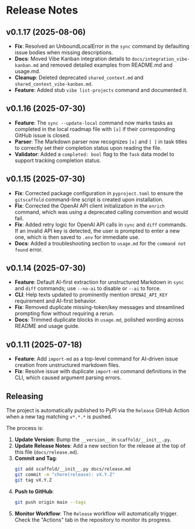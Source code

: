 # Release Notes

## v0.1.17 (2025-08-06)
- **Fix**: Resolved an UnboundLocalError in the `sync` command by defaulting issue bodies when missing descriptions.
- **Docs**: Moved Vibe Kanban integration details to `docs/integration_vibe-kanban.md` and removed detailed examples from README.md and usage.md.
- **Cleanup**: Deleted deprecated `shared_context.md` and `shared_context_vibe-kanban.md`.
- **Feature**: Added stub `vibe list-projects` command and documented it.

## v0.1.16 (2025-07-30)
- **Feature**: The `sync --update-local` command now marks tasks as completed in the local roadmap file with `[x]` if their corresponding GitHub issue is closed.
- **Parser**: The Markdown parser now recognizes `[x]` and `[ ]` in task titles to correctly set their completion status upon reading the file.
- **Validator**: Added a `completed: bool` flag to the `Task` data model to support tracking completion status.

## v0.1.15 (2025-07-30)
- **Fix**: Corrected package configuration in `pyproject.toml` to ensure the `gitscaffold` command-line script is created upon installation.
- **Fix**: Corrected the OpenAI API client initialization in the `enrich` command, which was using a deprecated calling convention and would fail.
- **Fix**: Added retry logic for OpenAI API calls in `sync` and `diff` commands. If an invalid API key is detected, the user is prompted to enter a new one, which is then saved to `.env` for immediate use.
- **Docs**: Added a troubleshooting section to `usage.md` for the `command not found` error.

## v0.1.14 (2025-07-30)
- **Feature**: Default AI-first extraction for unstructured Markdown in `sync` and `diff` commands; use `--no-ai` to disable or `--ai` to force.
- **CLI**: Help texts updated to prominently mention `OPENAI_API_KEY` requirement and AI-first behavior.
- **Fix**: Removed duplicate missing-token/key messages and streamlined prompting flow without requiring a rerun.
- **Docs**: Trimmed duplicate blocks in `usage.md`, polished wording across README and usage guide.

## v0.1.11 (2025-07-18)
- **Feature**: Add `import-md` as a top-level command for AI-driven issue creation from unstructured markdown files.
- **Fix**: Resolve issue with duplicate `import-md` command definitions in the CLI, which caused argument parsing errors.

## Releasing

The project is automatically published to PyPI via the `Release` GitHub Action when a new tag matching `v*.*.*` is pushed.

The process is:
1.  **Update Version**: Bump the `__version__` in `scaffold/__init__.py`.
2.  **Update Release Notes**: Add a new section for the release at the top of this file (`docs/release.md`).
3.  **Commit and Tag**:
    ```sh
    git add scaffold/__init__.py docs/release.md
    git commit -m "chore(release): vX.Y.Z"
    git tag vX.Y.Z
    ```
4.  **Push to GitHub**:
    ```sh
    git push origin main --tags
    ```
5.  **Monitor Workflow**: The `Release` workflow will automatically trigger. Check the "Actions" tab in the repository to monitor its progress.
